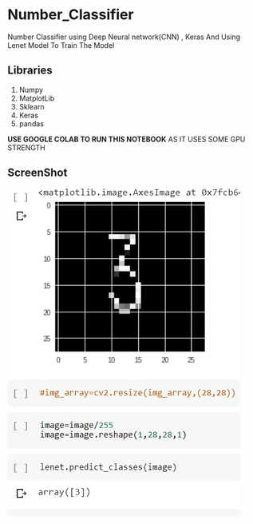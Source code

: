 # Number_Classifier
Number Classifier using  Deep Neural network(CNN)  , Keras  And Using Lenet Model To Train The Model

## Libraries
1. Numpy
2. MatplotLib
3. Sklearn
4. Keras
5. pandas

**USE GOOGLE COLAB TO RUN THIS NOTEBOOK** AS IT USES SOME GPU STRENGTH

## ScreenShot

![alt text](https://github.com/singhbir/Number_Classifier/blob/master/number_classifier1.PNG)
